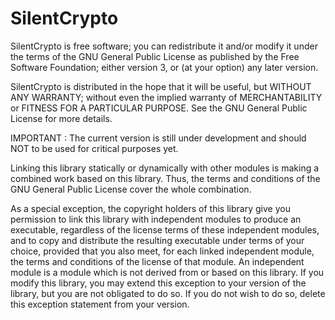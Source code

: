# SilentCrypto
 SilentCrypto is free software; you can redistribute it and/or modify
 it under the terms of the GNU General Public License as published by
 the Free Software Foundation; either version 3, or (at your option)
 any later version.

 SilentCrypto is distributed in the hope that it will be useful, but
 WITHOUT ANY WARRANTY; without even the implied warranty of
 MERCHANTABILITY or FITNESS FOR A PARTICULAR PURPOSE.  See the GNU
 General Public License for more details. 
 
 IMPORTANT : The current version is still under development and 
 should NOT to be used for critical purposes yet.


 Linking this library statically or dynamically with other modules is
 making a combined work based on this library.  Thus, the terms and
 conditions of the GNU General Public License cover the whole
 combination.

 As a special exception, the copyright holders of this library give
 you permission to link this library with independent modules to
 produce an executable, regardless of the license terms of these
 independent modules, and to copy and distribute the resulting
 executable under terms of your choice, provided that you also meet,
 for each linked independent module, the terms and conditions of the
 license of that module.  An independent module is a module which is
 not derived from or based on this library.  If you modify this
 library, you may extend this exception to your version of the
 library, but you are not obligated to do so.  If you do not wish to
 do so, delete this exception statement from your version.
